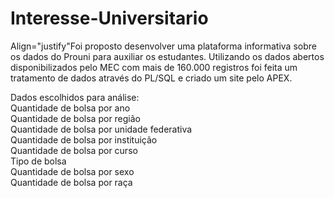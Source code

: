 # Interesse-Universitario
Align="justify"Foi proposto desenvolver uma plataforma informativa sobre os dados do Prouni para auxiliar os estudantes. Utilizando os dados abertos disponibilizados pelo MEC com mais de 160.000 registros foi feita um tratamento de dados através do PL/SQL e criado um site pelo APEX.

Dados escolhidos para análise:
 <br> Quantidade de bolsa por ano
 <br> Quantidade de bolsa por região
 <br> Quantidade de bolsa por unidade federativa
 <br> Quantidade de bolsa por instituição
 <br> Quantidade de bolsa por curso
 <br> Tipo de bolsa
 <br> Quantidade de bolsa por sexo
 <br> Quantidade de bolsa por raça
